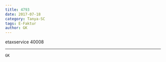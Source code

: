 ```yaml
---
title: 4793
date: 2017-07-18
category: Tanya-SC
tags: E-Faktur
author: GK
---
```


etaxservice 40008

---



`GK`
